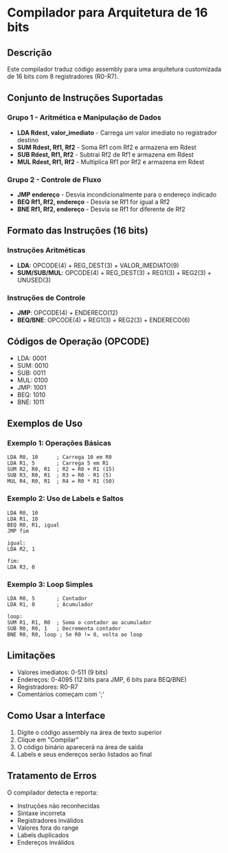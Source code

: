 # Compilador para Arquitetura de 16 bits

## Descrição
Este compilador traduz código assembly para uma arquitetura customizada de 16 bits com 8 registradores (R0-R7).

## Conjunto de Instruções Suportadas

### Grupo 1 - Aritmética e Manipulação de Dados
- **LDA Rdest, valor_imediato** - Carrega um valor imediato no registrador destino
- **SUM Rdest, Rf1, Rf2** - Soma Rf1 com Rf2 e armazena em Rdest
- **SUB Rdest, Rf1, Rf2** - Subtrai Rf2 de Rf1 e armazena em Rdest
- **MUL Rdest, Rf1, Rf2** - Multiplica Rf1 por Rf2 e armazena em Rdest

### Grupo 2 - Controle de Fluxo
- **JMP endereço** - Desvia incondicionalmente para o endereço indicado
- **BEQ Rf1, Rf2, endereço** - Desvia se Rf1 for igual a Rf2
- **BNE Rf1, Rf2, endereço** - Desvia se Rf1 for diferente de Rf2

## Formato das Instruções (16 bits)

### Instruções Aritméticas
- **LDA**: OPCODE(4) + REG_DEST(3) + VALOR_IMEDIATO(9)
- **SUM/SUB/MUL**: OPCODE(4) + REG_DEST(3) + REG1(3) + REG2(3) + UNUSED(3)

### Instruções de Controle
- **JMP**: OPCODE(4) + ENDERECO(12)
- **BEQ/BNE**: OPCODE(4) + REG1(3) + REG2(3) + ENDERECO(6)

## Códigos de Operação (OPCODE)
- LDA: 0001
- SUM: 0010
- SUB: 0011
- MUL: 0100
- JMP: 1001
- BEQ: 1010
- BNE: 1011

## Exemplos de Uso

### Exemplo 1: Operações Básicas
```assembly
LDA R0, 10      ; Carrega 10 em R0
LDA R1, 5       ; Carrega 5 em R1
SUM R2, R0, R1  ; R2 = R0 + R1 (15)
SUB R3, R0, R1  ; R3 = R0 - R1 (5)
MUL R4, R0, R1  ; R4 = R0 * R1 (50)
```

### Exemplo 2: Uso de Labels e Saltos
```assembly
LDA R0, 10
LDA R1, 10
BEQ R0, R1, igual
JMP fim

igual:
LDA R2, 1

fim:
LDA R3, 0
```

### Exemplo 3: Loop Simples
```assembly
LDA R0, 5       ; Contador
LDA R1, 0       ; Acumulador

loop:
SUM R1, R1, R0  ; Soma o contador ao acumulador
SUB R0, R0, 1   ; Decrementa contador
BNE R0, R0, loop ; Se R0 != 0, volta ao loop
```

## Limitações
- Valores imediatos: 0-511 (9 bits)
- Endereços: 0-4095 (12 bits para JMP, 6 bits para BEQ/BNE)
- Registradores: R0-R7
- Comentários começam com ';'

## Como Usar a Interface
1. Digite o código assembly na área de texto superior
2. Clique em "Compilar"
3. O código binário aparecerá na área de saída
4. Labels e seus endereços serão listados ao final

## Tratamento de Erros
O compilador detecta e reporta:
- Instruções não reconhecidas
- Sintaxe incorreta
- Registradores inválidos
- Valores fora do range
- Labels duplicados
- Endereços inválidos
